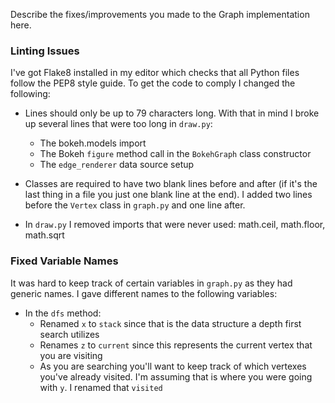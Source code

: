 Describe the fixes/improvements you made to the Graph implementation here.

### Linting Issues
I've got Flake8 installed in my editor which checks that all Python files follow the PEP8 style guide. To get the code to comply I changed the following:

- Lines should only be up to 79 characters long. With that in mind I broke up several lines that were too long in `draw.py`:
  - The bokeh.models import
  - The Bokeh `figure` method call in the `BokehGraph` class constructor
  - The `edge_renderer` data source setup

- Classes are required to have two blank lines before and after (if it's the last thing in a file you just one blank line at the end). I added two lines before the `Vertex` class in `graph.py` and one line after.
- In `draw.py` I removed imports that were never used: math.ceil, math.floor, math.sqrt

### Fixed Variable Names
It was hard to keep track of certain variables in `graph.py` as they had generic names. I gave different names to the following variables:

- In the `dfs` method:
    - Renamed `x` to `stack` since that is the data structure a depth first search utilizes
    - Renames `z` to `current` since this represents the current vertex that you are visiting
    - As you are searching you'll want to keep track of which vertexes you've already visited. I'm assuming that is where you were going with `y`. I renamed that `visited` 